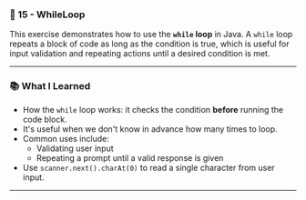 ### 📁 15 - WhileLoop

This exercise demonstrates how to use the **`while` loop** in Java. A `while` loop repeats a block of code as long as the condition is true, which is useful for input validation and repeating actions until a desired condition is met.

---

### 📚 What I Learned

- How the `while` loop works: it checks the condition **before** running the code block.
- It's useful when we don't know in advance how many times to loop.
- Common uses include:
  - Validating user input
  - Repeating a prompt until a valid response is given
- Use `scanner.next().charAt(0)` to read a single character from user input.

---
